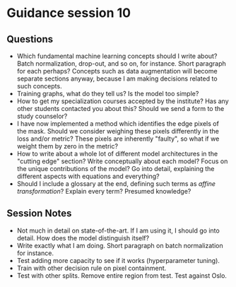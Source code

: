 # Guidance session 10

## Questions

* Which fundamental machine learning concepts should I write about? Batch normalization, drop-out, and so on, for instance. Short paragraph for each perhaps? Concepts such as data augmentation will become separate sections anyway, because I am making decisions related to such concepts.
* Training graphs, what do they tell us? Is the model too simple?
* How to get my specialization courses accepted by the institute? Has any other students contacted you about this? Should we send a form to the study counselor?
* I have now implemented a method which identifies the edge pixels of the mask. Should we consider weighing these pixels differently in the loss and/or metric? These pixels are inherently "faulty", so what if we weight them by zero in the metric?
* How to write about a whole lot of different model architectures in the "cutting edge" section? Write conceptually about each model? Focus on the unique contributions of the model? Go into detail, explaining the different aspects with equations and everything?
* Should I include a glossary at the end, defining such terms as _affine transformation_? Explain every term? Presumed knowledge?

## Session Notes

* Not much in detail on state-of-the-art. If I am using it, I should go into detail. How does the model distinguish itself?
* Write exactly what I am doing. Short paragraph on batch normalization for instance.
* Test adding more capacity to see if it works (hyperparameter tuning).
* Train with other decision rule on pixel containment.
* Test with other splits. Remove entire region from test. Test against Oslo.
